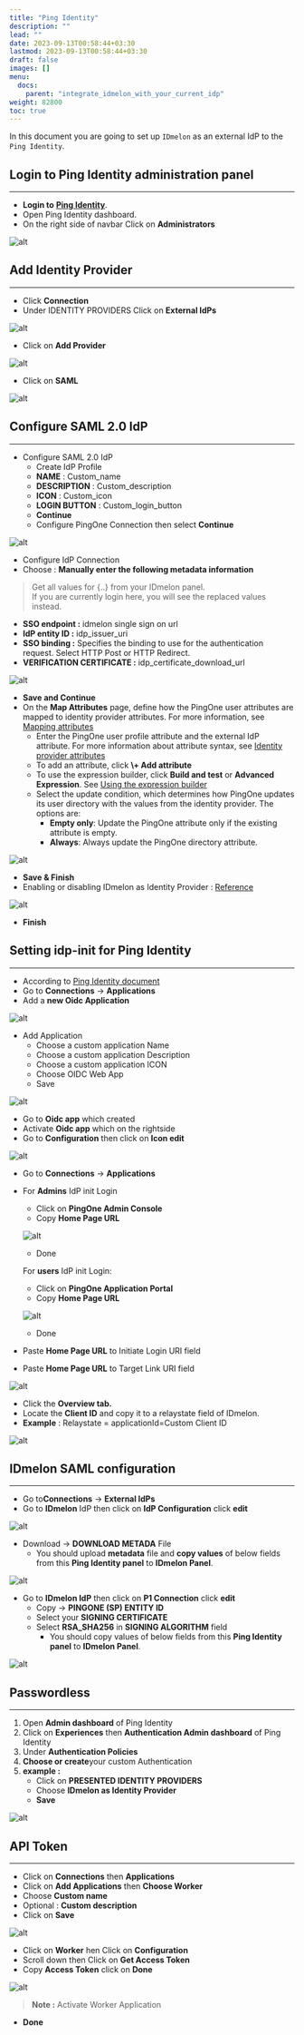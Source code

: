 ```yaml
---
title: "Ping Identity"
description: ""
lead: ""
date: 2023-09-13T00:58:44+03:30
lastmod: 2023-09-13T00:58:44+03:30
draft: false
images: []
menu:
  docs:
    parent: "integrate_idmelon_with_your_current_idp"
weight: 82800
toc: true
---
```


In this document you are going to set up `IDmelon` as an external IdP to the `Ping Identity`.  

## Login to Ping Identity administration panel  

---

- **Login to** [**Ping Identity**](https://www.pingidentity.com/en/account/sign-on.html).  
- Open Ping Identity dashboard.  
- On the right side of navbar Click on **Administrators**  

![alt](/images/vendor/sso/ping_dashboard1.png)  

## Add Identity Provider  

---

- Click **Connection**  
- Under IDENTITY PROVIDERS Click on **External IdPs**  

![alt](/images/vendor/sso/ping_dashboard2.png)  

- Click on **Add Provider**  

![alt](/images/vendor/sso/ping_dashboard3.png)  

- Click on **SAML**  

![alt](/images/vendor/sso/ping_dashboard4.png)  

## Configure SAML 2.0 IdP  

---

- Configure SAML 2.0 IdP  
  - Create IdP Profile  
  - **NAME** : Custom\_name  
  - **DESCRIPTION** : Custom\_description  
  - **ICON** : Custom\_icon  
  - **LOGIN BUTTON** : Custom\_login\_button  
  - **Continue**  
  - Configure PingOne Connection then select **Continue**  

![alt](/images/vendor/sso/ping_dashboard5.png)  

- Configure IdP Connection  
- Choose : **Manually enter the following metadata information**  

> Get all values for {..} from your IDmelon panel.  
> If you are currently login here, you will see the replaced values instead.  

- **SSO endpoint :** idmelon single sign on url  
- **IdP entity ID :** idp\_issuer\_uri  
- **SSO binding :** Specifies the binding to use for the authentication request. Select HTTP Post or HTTP Redirect.  
- **VERIFICATION CERTIFICATE :** idp\_certificate\_download\_url  

![alt](/images/vendor/sso/ping_dashboard6.png)  

- **Save and Continue**  
- On the **Map Attributes** page, define how the PingOne user attributes are mapped to identity provider attributes. For more information, see [Mapping attributes](https://docs.pingidentity.com/bundle/pingone/page/pwv1567784207915.html)  
  - Enter the PingOne user profile attribute and the external IdP attribute. For more information about attribute syntax, see [Identity provider attributes](https://docs.pingidentity.com/bundle/pingone/page/qtp1647276356200.html)  
  - To add an attribute, click **\\+ Add attribute**  
  - To use the expression builder, click **Build and test** or **Advanced Expression**. See [Using the expression builder](https://docs.pingidentity.com/bundle/pingone/page/hri1641569602468.html)  
  - Select the update condition, which determines how PingOne updates its user directory with the values from the identity provider. The options are:  
    - **Empty only**: Update the PingOne attribute only if the existing attribute is empty.  
    - **Always**: Always update the PingOne directory attribute.  

![alt](/images/vendor/sso/ping_dashboard8.png)  

- **Save & Finish**  
- Enabling or disabling IDmelon as Identity Provider : [Reference](https://docs.pingidentity.com/bundle/pingone/page/hvt1567784210895.html)  

![alt](/images/vendor/sso/ping_dashboard9.png)  

- **Finish**  

## Setting idp-init for Ping Identity  

---

- According to [Ping Identity document](https://docs.pingidentity.com/bundle/pingone/page/wou1649186902011.html)  
- Go to **Connections** → **Applications**  
- Add a **new Oidc Application**  

![alt](/images/vendor/sso/ping_idp_init1.png)  

- Add Application  
  - Choose a custom application Name  
  - Choose a custom application Description  
  - Choose a custom application ICON  
  - Choose OIDC Web App  
  - Save  

![alt](/images/vendor/sso/ping_idp_init2.png)  

- Go to **Oidc app** which created  
- Activate **Oidc app** which on the rightside  
- Go to **Configuration** then click on **Icon edit**  

![alt](/images/vendor/sso/ping_idp_init3.png)  

- Go to **Connections** → **Applications**  
- For **Admins** IdP init Login  
  - Click on **PingOne Admin Console**  
  - Copy **Home Page URL**  

  ![alt](/images/vendor/sso/ping_idp_init4.png)  

  - Done  

  For **users** IdP init Login:  

  - Click on **PingOne Application Portal**  
  - Copy **Home Page URL**  

  ![alt](/images/vendor/sso/ping_idp_init5.png)  

  - Done  

- Paste **Home Page URL** to Initiate Login URI field  
- Paste **Home Page URL** to Target Link URI field  

![alt](/images/vendor/sso/ping_idp_init6.png)  

- Click the **Overview tab.**  
- Locate the **Client ID** and copy it to a relaystate field of IDmelon.  
- **Example** : Relaystate = applicationId=Custom Client ID  

![alt](/images/vendor/sso/ping_idp_init7.png)  

## IDmelon SAML configuration  

---

- Go to**Connections** → **External IdPs**  
- Go to **IDmelon** IdP then click on **IdP Configuration** click **edit**  

![alt](/images/vendor/sso/ping_metadata.png)  

- Download -> **DOWNLOAD METADA** File  
  - You should upload **metadata** file and **copy values** of below fields from this **Ping Identity panel** to **IDmelon Panel**.  

![alt](/images/vendor/sso/ping_metadata2.png)  

- Go to **IDmelon IdP** then click on **P1 Connection** click **edit**  
  - Copy -> **PINGONE (SP) ENTITY ID**  
  - Select your **SIGNING CERTIFICATE**  
  - Select **RSA\_SHA256** in **SIGNING ALGORITHM** field  
    - You should copy values of below fields from this **Ping Identity panel** to **IDmelon Panel**.  

![alt](/images/vendor/sso/ping_dashboard_10.png)  

## Passwordless  

---

1. Open **Admin dashboard** of Ping Identity  
2. Click on **Experiences** then **Authentication Admin dashboard** of Ping Identity  
3. Under **Authentication Policies**  
4. **Choose or create**your custom Authentication  
5. **example :**  
    - Click on **PRESENTED IDENTITY PROVIDERS**  
    - Choose **IDmelon as Identity Provider**  
    - **Save**  

![alt](/images/vendor/sso/ping_dashboard7.png)  

## API Token  

---

- Click on **Connections** then **Applications**  
- Click on **Add Applications** then **Choose Worker**  
- Choose **Custom name**  
- Optional : **Custom description**  
- Click on **Save**  

![alt](/images/vendor/sso/ping_api.png)  

- Click on **Worker** hen Click on **Configuration**  
- Scroll down then Click on **Get Access Token**  
- Copy **Access Token** click on **Done**  

![alt](/images/vendor/sso/ping_api1.png)  

> **Note :** Activate Worker Application  

- **Done**  
